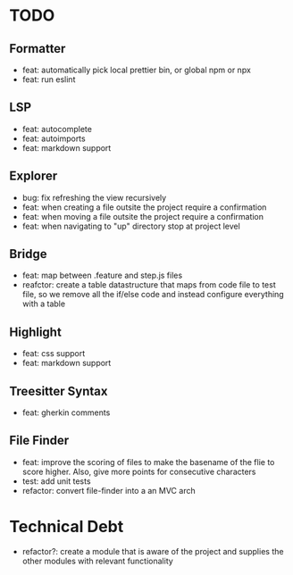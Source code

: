 # TODO

## Formatter

- feat: automatically pick local prettier bin, or global npm or npx
- feat: run eslint

## LSP

- feat: autocomplete
- feat: autoimports
- feat: markdown support

## Explorer

- bug: fix refreshing the view recursively
- feat: when creating a file outsite the project require a confirmation
- feat: when moving a file outsite the project require a confirmation
- feat: when navigating to "up" directory stop at project level

## Bridge

- feat: map between .feature and step.js files
- reafctor: create a table datastructure that maps from code file to test file, so we remove all the if/else code and instead configure everything with a table

## Highlight

- feat: css support
- feat: markdown support

## Treesitter Syntax

- feat: gherkin comments

## File Finder

- feat: improve the scoring of files to make the basename of the flie to score higher. Also, give more points for consecutive characters
- test: add unit tests
- refactor: convert file-finder into a an MVC arch

# Technical Debt

- refactor?: create a module that is aware of the project and supplies the other modules with relevant functionality

